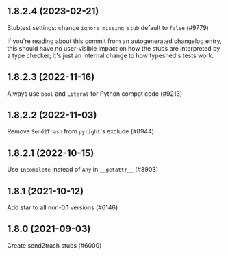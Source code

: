 ## 1.8.2.4 (2023-02-21)

Stubtest settings: change `ignore_missing_stub` default to `false` (#9779)

If you're reading about this commit from an autogenerated changelog entry, this should have no user-visible impact on how the stubs are interpreted by a type checker; it's just an internal change to how typeshed's tests work.

## 1.8.2.3 (2022-11-16)

Always use `bool` and `Literal` for Python compat code (#9213)

## 1.8.2.2 (2022-11-03)

Remove `Send2Trash` from `pyright`'s exclude (#8944)

## 1.8.2.1 (2022-10-15)

Use `Incomplete` instead of `Any` in `__getattr__` (#8903)

## 1.8.1 (2021-10-12)

Add star to all non-0.1 versions (#6146)

## 1.8.0 (2021-09-03)

Create send2trash stubs (#6000)

